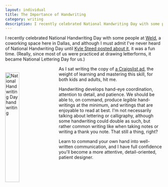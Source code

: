 ```yaml
---
layout: individual
title: The Importance of Handwriting
category: writing
description: I recently celebrated National Handwriting Day with some people at Weld a coworking space here in Dallas, and although I must admit I've never heard of National Handwriting Day until Kyle Steed posted about it, it was a fun time.
---
```


I recently celebrated National Handwriting Day with some people at [Weld](http://weld.co/), a coworking space here in Dallas, and although I must admit I've never heard of National Handwriting Day until [Kyle Steed posted about it](http://steedtastic.com/post/40712348305/national-handwriting-day), it was a fun time. (Really, since most of us were practiced at drawing letterforms, it became National Lettering Day for us.)

<img style="float: left; width: 30%; margin: 20px 20px 20px 0;" src="../../../../../img/in-writings/national-handwriting-day.jpg" alt="National Handwriting Day handwriting" />

As I sat writing the copy of [a Craigslist ad](https://twitter.com/drawingtype/status/294271687027982336), the weight of learning and mastering this skill, for both kids and adults, hit me.

Handwriting develops hand-eye coordination, attention to detail, and patience. We should be able to, on command, produce *legible* hand-writings at the minimum, and writings that are enjoyable to read at best. I'm not necessarily talking about lettering or calligraphy, although some handwriting could double as such, but rather common writing like when taking notes or writing a thank you note. That still a thing, right?

Learn to command your own hand into well-written communication, and I have full confidence you'll become a more attentive, detail-oriented, patient designer.